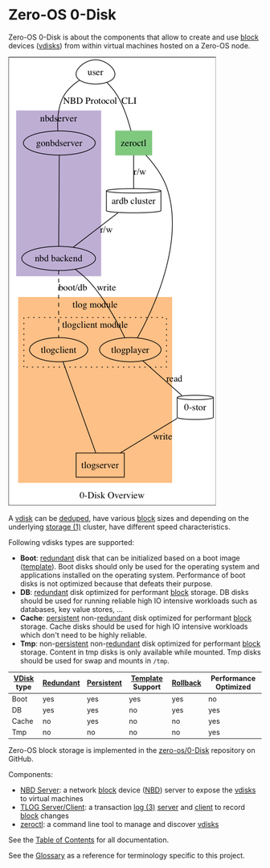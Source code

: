 # Zero-OS 0-Disk

Zero-OS 0-Disk is about the components that allow to create and use [block][block] devices ([vdisks][vdisk]) from within virtual machines hosted on a Zero-OS node.

![0-Disk overview](/docs/assets/zerodisk_overview.png)

A [vdisk][vdisk] can be [deduped][deduped], have various [block][block] sizes and depending on the underlying [storage (1)][storage] cluster, have different speed characteristics.

Following vdisks types are supported:

- **Boot**: [redundant][redundant] disk that can be initialized based on a boot image ([template](template)). Boot disks should only be used for the operating system and applications installed on the operating system. Performance of boot disks is not optimized because that defeats their purpose.
- **DB**: [redundant][redundant] disk optimized for performant [block][block] storage. DB disks should be used for running reliable high IO intensive workloads such as databases, key value stores, ...
- **Cache**: [persistent][persistent] non-[redundant][redundant] disk optimized for performant [block][block] storage. Cache disks should be used for high IO intensive workloads which don't need to be highly reliable.
- **Tmp**: non-[persistent][persistent] non-[redundant][redundant] disk optimized for performant [block][block] storage. Content in tmp disks is only available while mounted. Tmp disks should be used for swap and mounts in `/tmp`.

| [VDisk][vdisk] type | [Redundant][redundant] | [Persistent][persistent] | [Template][template] Support | [Rollback][rollback] | Performance Optimized |
| --------- | --------- | ---------- | ---------------- | -------- | --------------------- |
| Boot | yes | yes | yes | yes | no |
| DB | yes | yes | no | yes | yes |
| Cache | no | yes | no | no | yes |
| Tmp | no | no | no | no | yes |

Zero-OS block storage is implemented in the [zero-os/0-Disk](https://github.com/zero-os/0-Disk) repository on GitHub.

Components:
* [NBD Server](nbd/nbd.md): a network [block][block] device ([NBD][nbd]) server to expose the [vdisks][vdisk] to virtual machines
* [TLOG Server/Client](tlog/tlog.md): a transaction [log (3)][log] [server][tlogserver] and [client][tlogclient] to record [block][block] changes
* [zeroctl](zeroctl/zeroctl.md): a command line tool to manage and discover [vdisks][vdisk]

See the [Table of Contents](SUMMARY.md) for all documentation.

See the [Glossary](/docs/glossary.md) as a reference for terminology specific to this project.


[block]: /docs/glossary.md#block
[vdisk]: /docs/glossary.md#vdisk
[deduped]: /docs/glossary.md#deduped
[storage]: /docs/glossary.md#storage
[redundant]: /docs/glossary.md#redundant
[persistent]: /docs/glossary.md#persistent
[template]: /docs/glossary.md#template
[rollback]: /docs/glossary.md#rollback
[log]: /docs/glossary.md#log
[nbd]: /docs/glossary.md#nbd

[tlogclient]: /docs/tlog/client.md
[tlogserver]: /docs/tlog/server.md
